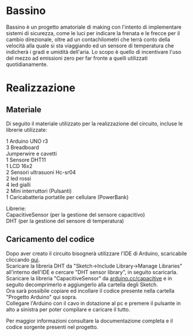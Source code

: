 # Bassino
Bassino è un progetto amatoriale di making con l'intento di implementare sistemi di sicurezza, come le luci per indicare la frenata e le frecce per il cambio direzionale, oltre ad un contachilometri che terrà conto della velocità alla quale si sta viaggiando ed un sensore di temperatura che indicherà i gradi e umidità dell'aria. Lo scopo è quello di incentivare l'uso del mezzo ad emissioni zero per far fronte a quelli utilizzati quotidianamente. 
# Realizzazione
## Materiale
Di seguito il materiale utilizzato per la realizzazione del circuito, incluse le librerie utilizzate:  

1 Arduino UNO r3  
3 Breadboard  
Jumperwire e cavetti  
1 Sensore DHT11  
1 LCD 16x2   
2 Sensori ultrasuoni Hc-sr04  
2 led rossi  
4 led gialli  
2 Mini interruttori (Pulsanti)  
1 Caricabatteria portatile per cellulare (PowerBank)  
  
Librerie:  
CapacitiveSensor (per la gestione del sensore capacitivo)  
DHT (per la gestione del sensore di temperatura)  

## Caricamento del codice
Dopo aver creato il circuito bisognerà utilizzare l'IDE di Arduino, scaricabile cliccando [qui](https://www.arduino.cc/en/Main/Software).  
Scaricare la libreria DHT da "Sketch->Include Library->Manage Libraries" all'interno dell'IDE e cercare "DHT sensor library", 
in seguito scaricarla.  
Scaricare la libreria "CapacitiveSensor" da [arduino.cc/capacitive](http://playground.arduino.cc/Main/CapacitiveSensor) e in seguito
decomprimerlo e aggiungerlo alla cartella degli Sketch.  
Ora sarà possibile copiare ed incollare il codice presente nella cartella "Progetto Arduino" qui sopra.  
Collegare l'Arduino con il cavo in dotazione al pc e premere il pulsante in alto a sinistra per poter 
compilare e caricare il tutto.  
  
Per maggior informazioni consultare la documentazione completa e il codice sorgente presenti nel progetto.


